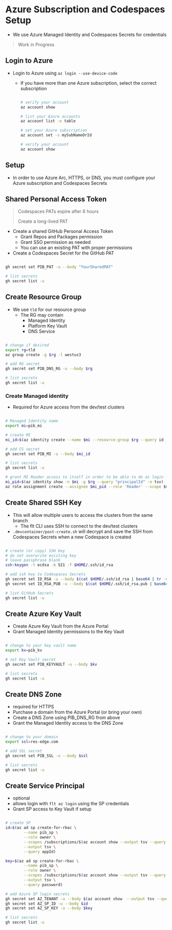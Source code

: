 # Azure Subscription and Codespaces Setup

- We use Azure Managed Identity and Codespaces Secrets for credentials

> Work in Progress

## Login to Azure

- Login to Azure using `az login --use-device-code`
  - If you have more than one Azure subscription, select the correct subscription

    ```bash

    # verify your account
    az account show

    # list your Azure accounts
    az account list -o table

    # set your Azure subscription
    az account set -s mySubNameOrId

    # verify your account
    az account show

    ```

## Setup

- In order to use Azure Arc, HTTPS, or DNS, you must configure your Azure subscription and Codespaces Secrets

## Shared Personal Access Token

> Codespaces PATs expire after 8 hours
>
> Create a long-lived PAT

- Create a shared GitHub Personal Access Token
  - Grant Repos and Packages permission
  - Grant SSO permission as needed
  - You can use an existing PAT with proper permissions
- Create a Codespaces Secret for the GitHub PAT

```bash

gh secret set PIB_PAT -u --body "YourSharedPAT"

# list secrets
gh secret list -u

```

## Create Resource Group

- We use `tld` for our resource group
  - The RG may contain
    - Managed Identity
    - Platform Key Vault
    - DNS Service

```bash

# change if desired
export rg=tld
az group create -g $rg -l westus3

# add RG secret
gh secret set PIB_DNS_RG -u --body $rg

# list secrets
gh secret list -u

```

### Create Managed identity

- Required for Azure access from the dev/test clusters

```bash

# Managed Identity name
export mi=pib_mi

# create MI
mi_id=$(az identity create --name $mi --resource-group $rg --query id -o tsv)

# add CS secret
gh secret set PIB_MI -u --body $mi_id

# list secrets
gh secret list -u

# grant MI Reader access to itself in order to be able to do az login --identity from the CLI on the VM it is assigned to
mi_pid=$(az identity show -n $mi -g $rg --query "principalId" -o tsv)
az role assignment create --assignee $mi_pid --role 'Reader' --scope $mi_id

```

## Create Shared SSH Key

- This will allow multiple users to access the clusters from the same branch
  - The flt CLI uses SSH to connect to the dev/test clusters
- `.devcontainer/post-create.sh` will decrypt and save the SSH from Codespaces Secrets when a new Codespace is created

```bash

# create (or copy) SSH key
# do not overwrite existing key
# leave passphrase blank
ssh-keygen -t ecdsa -b 521 -f $HOME/.ssh/id_rsa

# add ssh key to Codespaces Secrets
gh secret set ID_RSA -u --body $(cat $HOME/.ssh/id_rsa | base64 | tr -d '\n')
gh secret set ID_RSA_PUB -u --body $(cat $HOME/.ssh/id_rsa.pub | base64 | tr -d '\n')

# list GitHub Secrets
gh secret list -u

```

## Create Azure Key Vault

- Create Azure Key Vault from the Azure Portal
- Grant Managed Identity permissions to the Key Vault

```bash

# change to your key vault name
export kv=pib_kv

# set Key Vault secret
gh secret set PIB_KEYVAULT -u --body $kv

# list secrets
gh secret list -u

```

## Create DNS Zone

- required for HTTPS
- Purchase a domain from the Azure Portal (or bring your own)
- Create a DNS Zone using PIB_DNS_RG from above
- Grant the Managed Identity access to the DNS Zone

```bash

# change to your domain
export ssl=res-edge.com

# add SSL secret
gh secret set PIB_SSL -u --body $ssl

# list secrets
gh secret list -u

```

## Create Service Principal

- optional
- allows login with `flt az login` using the SP credentials
- Grant SP access to Key Vault if setup

```bash

# create SP
id=$(az ad sp create-for-rbac \
        --name pib_sp \
        --role owner \
        --scopes /subscriptions/$(az account show --output tsv --query id) \
        --output tsv \
        --query appId)

key=$(az ad sp create-for-rbac \
        --name pib_sp \
        --role owner \
        --scopes /subscriptions/$(az account show --output tsv --query id) \
        --output tsv \
        --query password)

# add Azure SP login secrets
gh secret set AZ_TENANT -u --body $(az account show  --output tsv --query tenantId)
gh secret set AZ_SP_ID -u --body $id
gh secret set AZ_SP_KEY -u --body $key

# list secrets
gh secret list -u

```
